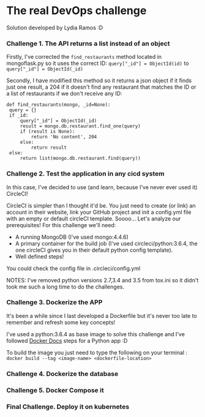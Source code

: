 # The real DevOps challenge 
Solution developed by Lydia Ramos :D 

### Challenge 1. The API returns a list instead of an object

Firstly, I've corrected the `find_restaurants` method located in mongoflask.py so it uses the correct ID:
    `query["_id"] = ObjectId(id)` to `query["_id"] = ObjectId(_id)`

Secondly, I have modified this method so it returns a json object if it finds just one result, a 204 if it doesn't find any restaurant 
that matches the ID or a list of restaurants if we don't receive any ID:

    def find_restaurants(mongo, _id=None):
     query = {}
     if _id:
         query["_id"] = ObjectId(_id)
         result = mongo.db.restaurant.find_one(query)
         if (result is None):
             return 'No content', 204
         else:
             return result
     else:
         return list(mongo.db.restaurant.find(query))

### Challenge 2. Test the application in any cicd system

In this case, I've decided to use (and learn, because I've never ever used it) CircleCI!

CircleCI is simpler than I thought it'd be. You just need to create (or link) an account in their website, 
link your GitHub project and init a config.yml file with an empty or default circleCI template. 
Soooo... Let's analyze our prerequisites! For this challenge we'll need:
- A running MongoDB (I've used mongo:4.4.6)
- A primary container for the build job (I've used circleci/python:3.6.4, the one circleCI gives you in their default python config template). 
- Well defined steps! 

You could check the config file in .circleci/config.yml

NOTES: I've removed python versions 2.7,3.4 and 3.5 from tox.ini so it didn't took me such a long time to do the challenges.

### Challenge 3. Dockerize the APP

It's been a while since I last developed a Dockerfile but it's never too late to remember and refresh some key concepts!

I've used a python:3.6.4 as base image to solve this challenge and I've followed [Docker Docs](https://docs.docker.com/language/python/build-images/)
 steps for a Python app :D 
 
To build the image you just need to type the following on your terminal :
`docker build --tag <image-name> <dockerfile-location>`

### Challenge 4. Dockerize the database

### Challenge 5. Docker Compose it

### Final Challenge. Deploy it on kubernetes

